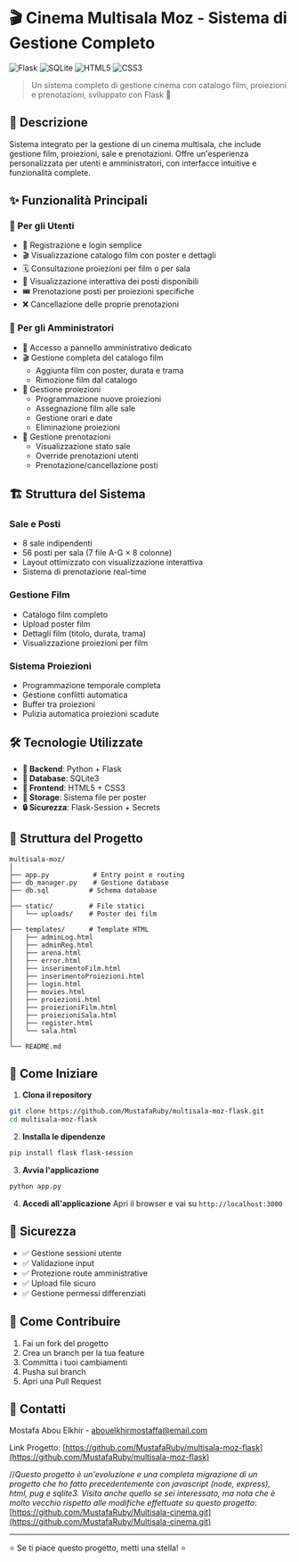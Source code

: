 # 🎬 Cinema Multisala Moz - Sistema di Gestione Completo

![Flask](https://img.shields.io/badge/flask-%23000.svg?style=for-the-badge&logo=flask&logoColor=white)
![SQLite](https://img.shields.io/badge/sqlite-%2307405e.svg?style=for-the-badge&logo=sqlite&logoColor=white)
![HTML5](https://img.shields.io/badge/html5-%23E34F26.svg?style=for-the-badge&logo=html5&logoColor=white)
![CSS3](https://img.shields.io/badge/css3-%231572B6.svg?style=for-the-badge&logo=css3&logoColor=white)

> Un sistema completo di gestione cinema con catalogo film, proiezioni e prenotazioni, sviluppato con Flask 🚀

## 📝 Descrizione

Sistema integrato per la gestione di un cinema multisala, che include gestione film, proiezioni, sale e prenotazioni. 
Offre un'esperienza personalizzata per utenti e amministratori, con interfacce intuitive e funzionalità complete.

## ✨ Funzionalità Principali

### 👥 Per gli Utenti
- 📝 Registrazione e login semplice
- 🎬 Visualizzazione catalogo film con poster e dettagli
- 🗓️ Consultazione proiezioni per film o per sala
- 🎯 Visualizzazione interattiva dei posti disponibili
- 🎟️ Prenotazione posti per proiezioni specifiche
- ❌ Cancellazione delle proprie prenotazioni

### 👑 Per gli Amministratori
- 🔑 Accesso a pannello amministrativo dedicato
- 🎬 Gestione completa del catalogo film
  - Aggiunta film con poster, durata e trama
  - Rimozione film dal catalogo
- 📅 Gestione proiezioni
  - Programmazione nuove proiezioni
  - Assegnazione film alle sale
  - Gestione orari e date
  - Eliminazione proiezioni
- 🎫 Gestione prenotazioni
  - Visualizzazione stato sale
  - Override prenotazioni utenti
  - Prenotazione/cancellazione posti

## 🏗️ Struttura del Sistema

### Sale e Posti
- 8 sale indipendenti
- 56 posti per sala (7 file A-G × 8 colonne)
- Layout ottimizzato con visualizzazione interattiva
- Sistema di prenotazione real-time

### Gestione Film
- Catalogo film completo
- Upload poster film
- Dettagli film (titolo, durata, trama)
- Visualizzazione proiezioni per film

### Sistema Proiezioni
- Programmazione temporale completa
- Gestione conflitti automatica
- Buffer tra proiezioni
- Pulizia automatica proiezioni scadute

## 🛠️ Tecnologie Utilizzate

- **🐍 Backend**: Python + Flask
- **💾 Database**: SQLite3
- **🎨 Frontend**: HTML5 + CSS3
- **📁 Storage**: Sistema file per poster
- **🔒 Sicurezza**: Flask-Session + Secrets

## 📂 Struttura del Progetto

```
multisala-moz/
│
├── app.py           # Entry point e routing
├── db_manager.py    # Gestione database
├── db.sql          # Schema database
│
├── static/         # File statici
│   └── uploads/    # Poster dei film
│
├── templates/      # Template HTML
│   ├── adminLog.html
│   ├── adminReg.html
│   ├── arena.html
│   ├── error.html
│   ├── inserimentoFilm.html
│   ├── inserimentoProiezioni.html
│   ├── login.html
│   ├── movies.html
│   ├── proiezioni.html
│   ├── proiezioniFilm.html
│   ├── proiezioniSala.html
│   ├── register.html
│   └── sala.html
│
└── README.md
```

## 🚀 Come Iniziare

1. **Clona il repository**
```bash
git clone https://github.com/MustafaRuby/multisala-moz-flask.git
cd multisala-moz-flask
```

2. **Installa le dipendenze**
```bash
pip install flask flask-session
```

3. **Avvia l'applicazione**
```bash
python app.py
```

4. **Accedi all'applicazione**
Apri il browser e vai su `http://localhost:3000`

## 🔐 Sicurezza

- ✅ Gestione sessioni utente
- ✅ Validazione input
- ✅ Protezione route amministrative
- ✅ Upload file sicuro
- ✅ Gestione permessi differenziati

## 🤝 Come Contribuire

1. Fai un fork del progetto
2. Crea un branch per la tua feature
3. Committa i tuoi cambiamenti
4. Pusha sul branch
5. Apri una Pull Request

## 📧 Contatti

Mostafa Abou Elkhir - [abouelkhirmostaffa@email.com](mailto:abouelkhirmostaffa@email.com)

Link Progetto: [https://github.com/MustafaRuby/multisala-moz-flask](https://github.com/MustafaRuby/multisala-moz-flask)

//*Questo progetto è un'evoluzione e una completa migrazione di un progetto che ho fatto precedentemente con javascript (node, express), html, pug e sqlite3. Visita anche quello se sei interessato, ma nota che è molto vecchio rispetto alle modifiche effettuate su questo progetto*: [https://github.com/MustafaRuby/Multisala-cinema.git](https://github.com/MustafaRuby/Multisala-cinema.git)

---
⭐️ Se ti piace questo progetto, metti una stella! ⭐️

